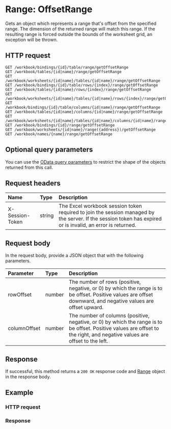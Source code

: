 # Range: OffsetRange

Gets an object which represents a range that's offset from the specified range. The dimension of the returned range will match this range. If the resulting range is forced outside the bounds of the worksheet grid, an exception will be thrown.
## HTTP request
```http
GET /workbook/bindings/{id}/table/range/getOffsetRange
GET /workbook/tables/{id|name}/range/getOffsetRange
GET /workbook/worksheets/{id|name}/tables/{id|name}/range/getOffsetRange
GET /workbook/bindings/{id}/table/rows/{index}/range/getOffsetRange
GET /workbook/tables/{id|name}/rows/{index}/range/getOffsetRange
GET /workbook/worksheets/{id|name}/tables/{id|name}/rows/{index}/range/getOffsetRange
GET /workbook/bindings/{id}/table/columns/{id|name}/range/getOffsetRange
GET /workbook/tables/{id|name}/columns/{id|name}/range/getOffsetRange
GET /workbook/worksheets/{id|name}/tables/{id|name}/columns/{id|name}/range/getOffsetRange
GET /workbook/bindings/{id}/range/getOffsetRange
GET /workbook/worksheets/{id|name}/range({address})/getOffsetRange
GET /workbook/names/{name}/range/getOffsetRange
```
## Optional query parameters
You can use the [OData query parameters](odata-optional-query-parameters.md) to restrict the shape of the objects returned from this call.
## Request headers
| Name       | Type | Description|
|:-----------|:------|:----------|
| X-Session-Token   | string  | The Excel workbook session token required to join the session managed by the server. If the session token has expired or is invalid, an error is returned.|

## Request body
In the request body, provide a JSON object that with the following parameters.

| Parameter	   | Type	|Description|
|:---------------|:--------|:-----------|
|rowOffset|number|The number of rows (positive, negative, or 0) by which the range is to be offset. Positive values are offset downward, and negative values are offset upward.|
|columnOffset|number|The number of columns (positive, negative, or 0) by which the range is to be offset. Positive values are offset to the right, and negative values are offset to the left.|

## Response
If successful, this method returns a `200 OK` response code and [Range](../resources/range.md) object in the response body.
## Example
### HTTP request
### Response
